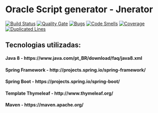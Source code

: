 # Oracle Script generator - Jnerator

[![Build Status](https://travis-ci.org/alexsrosa/ora-script-Jnerator.svg?branch=master)](https://travis-ci.org/alexsrosa/ora-script-Jnerator)
[![Quality Gate](https://sonarcloud.io/api/project_badges/measure?project=alexsrosa%3Aora-script-Jnerator&metric=alert_status)](https://sonarcloud.io/dashboard?id=com.ora.script.jnerator%3Aora-script-jnerator)
[![Bugs](https://sonarcloud.io/api/project_badges/measure?project=alexsrosa%3Aora-script-Jnerator&metric=bugs)](https://sonarcloud.io/dashboard?id=com.ora.script.jnerator%3Aora-script-jnerator)
[![Code Smells](https://sonarcloud.io/api/project_badges/measure?project=alexsrosa%3Aora-script-Jnerator&metric=code_smells)](https://sonarcloud.io/dashboard?id=com.ora.script.jnerator%3Aora-script-jnerator)
[![Coverage](https://sonarcloud.io/api/project_badges/measure?project=alexsrosa%3Aora-script-Jnerator&metric=coverage)](https://sonarcloud.io/dashboard?id=com.ora.script.jnerator%3Aora-script-jnerator)
[![Duplicated Lines](https://sonarcloud.io/api/project_badges/measure?project=alexsrosa%3Aora-script-Jnerator&metric=duplicated_lines_density)](https://sonarcloud.io/dashboard?id=com.ora.script.jnerator%3Aora-script-jnerator)

<h2>Tecnologias utilizadas:</h2>

<h4>Java 8 - https://www.java.com/pt_BR/download/faq/java8.xml</h4>
<h4>Spring Framework - http://projects.spring.io/spring-framework/</h4>
<h4>Spring Boot - https://projects.spring.io/spring-boot/</h4>
<h4>Template Thymeleaf - http://www.thymeleaf.org/</h4>
<h4>Maven - https://maven.apache.org/</h4>

